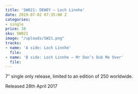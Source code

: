 ```yaml
---
title: 'SW021: DEWEY – Loch Linnhe'
date: 2019-07-02 07:35:00 Z
categories:
- single
price: 10
sku: SW021
image: "/uploads/SW21.png"
tracks:
- name: 'A side: Loch Linnhe'
  file: 
- name: 'B side: Loch Linnhe – Mr Dan’s Dub Me Over'
  file: 
---
```


7″ single only release, limited to an edition of 250 worldwide.

Released 28th April 2017
